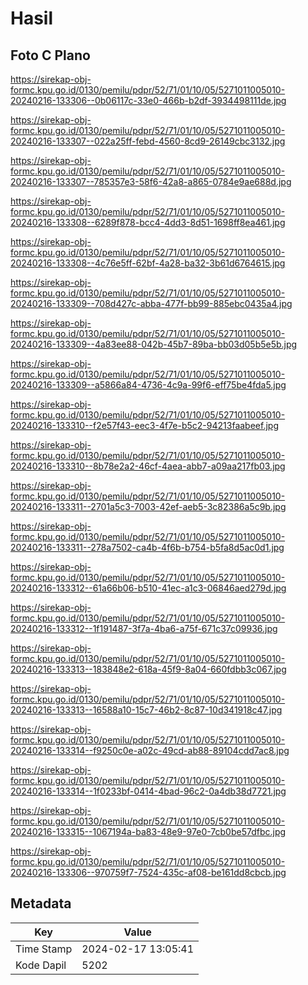 # Hasil

## Foto C Plano

https://sirekap-obj-formc.kpu.go.id/0130/pemilu/pdpr/52/71/01/10/05/5271011005010-20240216-133306--0b06117c-33e0-466b-b2df-3934498111de.jpg

https://sirekap-obj-formc.kpu.go.id/0130/pemilu/pdpr/52/71/01/10/05/5271011005010-20240216-133307--022a25ff-febd-4560-8cd9-26149cbc3132.jpg

https://sirekap-obj-formc.kpu.go.id/0130/pemilu/pdpr/52/71/01/10/05/5271011005010-20240216-133307--785357e3-58f6-42a8-a865-0784e9ae688d.jpg

https://sirekap-obj-formc.kpu.go.id/0130/pemilu/pdpr/52/71/01/10/05/5271011005010-20240216-133308--6289f878-bcc4-4dd3-8d51-1698ff8ea461.jpg

https://sirekap-obj-formc.kpu.go.id/0130/pemilu/pdpr/52/71/01/10/05/5271011005010-20240216-133308--4c76e5ff-62bf-4a28-ba32-3b61d6764615.jpg

https://sirekap-obj-formc.kpu.go.id/0130/pemilu/pdpr/52/71/01/10/05/5271011005010-20240216-133309--708d427c-abba-477f-bb99-885ebc0435a4.jpg

https://sirekap-obj-formc.kpu.go.id/0130/pemilu/pdpr/52/71/01/10/05/5271011005010-20240216-133309--4a83ee88-042b-45b7-89ba-bb03d05b5e5b.jpg

https://sirekap-obj-formc.kpu.go.id/0130/pemilu/pdpr/52/71/01/10/05/5271011005010-20240216-133309--a5866a84-4736-4c9a-99f6-eff75be4fda5.jpg

https://sirekap-obj-formc.kpu.go.id/0130/pemilu/pdpr/52/71/01/10/05/5271011005010-20240216-133310--f2e57f43-eec3-4f7e-b5c2-94213faabeef.jpg

https://sirekap-obj-formc.kpu.go.id/0130/pemilu/pdpr/52/71/01/10/05/5271011005010-20240216-133310--8b78e2a2-46cf-4aea-abb7-a09aa217fb03.jpg

https://sirekap-obj-formc.kpu.go.id/0130/pemilu/pdpr/52/71/01/10/05/5271011005010-20240216-133311--2701a5c3-7003-42ef-aeb5-3c82386a5c9b.jpg

https://sirekap-obj-formc.kpu.go.id/0130/pemilu/pdpr/52/71/01/10/05/5271011005010-20240216-133311--278a7502-ca4b-4f6b-b754-b5fa8d5ac0d1.jpg

https://sirekap-obj-formc.kpu.go.id/0130/pemilu/pdpr/52/71/01/10/05/5271011005010-20240216-133312--61a66b06-b510-41ec-a1c3-06846aed279d.jpg

https://sirekap-obj-formc.kpu.go.id/0130/pemilu/pdpr/52/71/01/10/05/5271011005010-20240216-133312--1f191487-3f7a-4ba6-a75f-671c37c09936.jpg

https://sirekap-obj-formc.kpu.go.id/0130/pemilu/pdpr/52/71/01/10/05/5271011005010-20240216-133313--183848e2-618a-45f9-8a04-660fdbb3c067.jpg

https://sirekap-obj-formc.kpu.go.id/0130/pemilu/pdpr/52/71/01/10/05/5271011005010-20240216-133313--16588a10-15c7-46b2-8c87-10d341918c47.jpg

https://sirekap-obj-formc.kpu.go.id/0130/pemilu/pdpr/52/71/01/10/05/5271011005010-20240216-133314--f9250c0e-a02c-49cd-ab88-89104cdd7ac8.jpg

https://sirekap-obj-formc.kpu.go.id/0130/pemilu/pdpr/52/71/01/10/05/5271011005010-20240216-133314--1f0233bf-0414-4bad-96c2-0a4db38d7721.jpg

https://sirekap-obj-formc.kpu.go.id/0130/pemilu/pdpr/52/71/01/10/05/5271011005010-20240216-133315--1067194a-ba83-48e9-97e0-7cb0be57dfbc.jpg

https://sirekap-obj-formc.kpu.go.id/0130/pemilu/pdpr/52/71/01/10/05/5271011005010-20240216-133306--970759f7-7524-435c-af08-be161dd8cbcb.jpg


## Metadata

| Key        | Value               |
| ---------- | ------------------- |
| Time Stamp | 2024-02-17 13:05:41 |
| Kode Dapil | 5202                |



